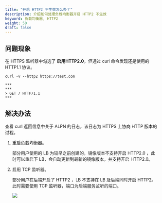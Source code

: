 ```yaml
---
title: "开启 HTTP2 不生效怎么办？"
description: 介绍如何处理负载均衡器开启 HTTP2 不生效
keyword: 负载均衡器, HTTP2 
weight: 50
draft: false
---
```


## 问题现象

在 HTTPS 监听器中勾选了 **启用HTTP2.0**，但通过 curl 命令发现还是使用的 HTTP1.1 协议。

```shell
curl -v --http2 https://test.com

***
***
> GET / HTTP/1.1
***
```



## 解决办法

查看 curl 返回信息中关于 ALPN 的日志，该日志为 HTTPS 上协商 HTTP 版本的过程。

1. 重启负载均衡器。

   部分用户使用的 LB 为较早之前创建的，镜像版本不支持开启 HTTP2.0 ，此时可以重启下 LB，会自动更新到最新的镜像版本，并支持开启 HTTP2.0。

2. 启用 TCP 监听器。

   部分用户在后端开启了 HTTP2 ，LB 不支持在 LB 及后端同时开启 HTTP2。此时需要使用 TCP 监听器，端口为后端服务监听的端口。

   ![](../../_images/http2_enabled_does_not_take_effect_1.png)

   


